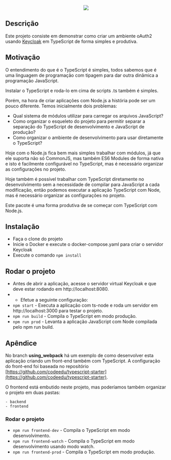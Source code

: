 <p align="center">
  <a href="http://nestjs.com/" target="blank"><img src="https://fullcycle.com.br/wp-content/themes/fullcycle-blog/application/img/logo-fullcycle.png"/></a>
</p>

## Descrição

Este projeto consiste em demonstrar como criar um ambiente oAuth2 usando <a href='www.keycloak.org'>Keycloak</a> em TypeScript de forma simples e produtiva.

## Motivação

O entendimento do que é o TypeScript é simples, todos sabemos que é uma linguagem de programação com tipagem 
para dar outra dinâmica a programação JavaScript.

Instalar o TypeScript e roda-lo em cima de scripts .ts também é simples.

Porém, na hora de criar aplicações com Node.js a história pode ser um pouco diferente. 
Temos inicialmente dois problemas:

* Qual sistema de módulos utilizar para carregar os arquivos JavaScript?
* Como organizar o esqueleto do projeto para permitir separar a separação do TypeScript de desenvolvimento e JavaScript de produção?
* Como organizar o ambiente de desenvolvimento para usar diretamente o TypeScript?

Hoje com o Node.js fica bem mais simples trabalhar com módulos, já que ele suporta não só CommonJS, mas também ES6 Modules de forma nativa e isto é facilmente configurável no TypeScript, mas é necessário organizar as configurações no projeto.

Hoje também é possível trabalhar com TypeScript diretamente no desenvolvimento sem a necessidade de
compilar para JavaScript a cada modificação, então podemos executar a aplicação TypeScript com Node,
mas é necessário organizar as configurações no projeto.

Este pacote é uma forma produtiva de se começar com TypeScript com Node.js.

## Instalação

* Faça o clone do projeto
* Inicie o Docker e execute o docker-compose.yaml para criar o servidor Keycloak
* Execute o comando ```npm install```

## Rodar o projeto

* Antes de abrir a aplicação, acesse o servidor virtual Keycloak e que deve estar rodando em http://localhost:8080.
* * Efetue a seguinte configuração:
* ```npm start``` - Executa a aplicação com ts-node e roda um servidor em http://localhost:3000 para testar o projeto.
* ```npm run build``` - Compila o TypeScript em modo produção.
* ```npm run prod``` - Levanta a aplicação JavaScript com Node compilada pelo npm run build.

## Apêndice

No branch **using_webpack** há um exemplo de como desenvolver esta aplicação criando um front-end
também com TypeScript. A configuração do front-end foi baseada no repositório [https://github.com/codeedu/typescript-starter](https://github.com/codeedu/typescript-starter).

O frontend está embutido neste projeto, mas poderíamos também organizar o projeto em duas pastas:

```
- backend
- frontend
```

### Rodar o projeto

* ```npm run frontend-dev``` - Compila o TypeScript em modo desenvolvimento.
* ```npm run frontend-watch``` - Compila o TypeScript em modo desenvolvimento usando modo watch.
* ```npm run frontend-prod``` - Compila o TypeScript em modo produção.
